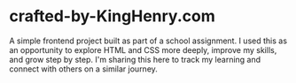 # crafted-by-KingHenry.com
A simple frontend project built as part of a school assignment. I used this as an opportunity to explore HTML and CSS more deeply, improve my skills, and grow step by step. I'm sharing this here to track my learning and connect with others on a similar journey.
